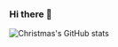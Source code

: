 ### Hi there 👋


![Christmas's GitHub stats](https://github-readme-stats.vercel.app/api?username=zhengkunwang223&show_icons=true&theme=tokyonight)



